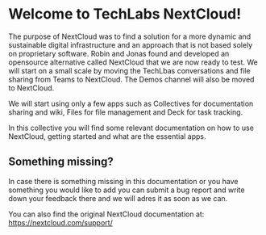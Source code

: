 # Welcome to TechLabs NextCloud!

The purpose of NextCloud was to find a solution for a more dynamic and sustainable digital infrastructure and an approach that is not based solely on proprietary software. Robin and Jonas found and developed an opensource alternative called NextCloud that we are now ready to test. We will start on a small scale by moving the TechLbas conversations and file sharing from Teams to NextCloud. The Demos channel will also be moved to NextCloud.

We will start using only a few apps such as Collectives for documentation sharing and wiki, Files for file management and Deck for task tracking.

In this collective you will find some relevant documentation on how to use NextCloud, getting started and what are the essential apps.

## Something missing?

In case there is something missing in this documentation or you have something you would like to add you can submit a bug report and write down your feedback there and we will adres it as soon as we can.

You can also find the original NextCloud documentation at: <https://nextcloud.com/support/>